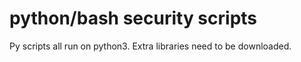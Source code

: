 # python/bash security scripts

Py scripts all run on python3. Extra libraries need to be downloaded.
 

